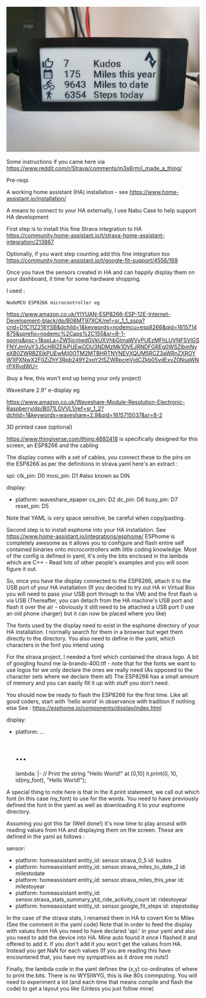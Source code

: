 ![Photo](https://github.com/brewston/esphome/blob/main/20210314_093039.jpg?raw=true)


Some instructions if you came here via https://www.reddit.com/r/Strava/comments/m3s6rm/i_made_a_thing/

Pre-reqs 

A working home assistant (HA) installation - see https://www.home-assistant.io/installation/

A means to connect to your HA externally, I use Nabu Case to help support HA development


First step is to install this fine Strava integration to HA https://community.home-assistant.io/t/strava-home-assistant-integration/213867

Optionally, if you want step counting add this fine integration too https://community.home-assistant.io/t/google-fit-support/4556/169

Once you have the sensors created in HA and can happily display them on your dashboard, it time for some hardware shopping. 

I used :
   
    NodeMCU ESP8266 microcontroller eg 
    
 https://www.amazon.co.uk/YIYUAN-ESP8266-ESP-12E-Internet-Development-black/dp/B08MT97XCK/ref=sr_1_1_sspa?crid=D1C11Z218YSB&dchild=1&keywords=nodemcu+esp8266&qid=1615714875&sprefix=nodemc%2Caps%2C155&sr=8-1-spons&psc=1&spLa=ZW5jcnlwdGVkUXVhbGlmaWVyPUEzMFhLUVNFSVlGSFNYJmVuY3J5cHRlZElkPUEwODU3NDMzMk1DVEJRNDFGREg0WSZlbmNyeXB0ZWRBZElkPUEwMjI0OTM2MTBHRTNYNEVXQUM5RCZ3aWRnZXROYW1lPXNwX2F0ZiZhY3Rpb249Y2xpY2tSZWRpcmVjdCZkb05vdExvZ0NsaWNrPXRydWU=
 
 (buy a few, this won't end up being your only project)
 
   Waveshare 2.9" e-display eg
   
   https://www.amazon.co.uk/Waveshare-Module-Resolution-Electronic-Raspberry/dp/B071LGVVL1/ref=sr_1_2?dchild=1&keywords=waveshare+2.9&qid=1615715037&sr=8-2
   
   
   3D printed case (optional)
   
   https://www.thingiverse.com/thing:4692418 is specifically designed for this screen, an ESP8266 and the cabling
   
   The display comes with a set of cables, you connect these to the pins on the ESP8266 as per the definitions in strava.yaml here's an extract :
   
 spi:
   clk_pin: D0
   mosi_pin: D1 #also known as DIN



display:
  - platform: waveshare_epaper
    cs_pin: D2
    dc_pin: D6
    busy_pin: D7
    reset_pin: D5
    
    
 Note that YAML is very space sensitive, be careful when copy/pasting.
 
 
 Second step is to install esphome into your HA installation. See https://www.home-assistant.io/integrations/esphome/
 ESPhome is completely awesome as it allows you to configure and flash entire self contained binaries onto microcontrollers with little coding knowledge. Most of the config is defined in yaml, it's only the bits enclosed in the lambda which are C++ - Read lots of other people's examples and you will soon figure it out.
 
 So, once you have the display connected to the ESP8266, attach it to the USB port of your HA installation (If you decided to try out HA in Virtual Box you will need to pass your USB port through to the VM) and the first flash is via USB (Thereafter, you can detach from the HA machine's USB port and flash it over the air - obviously it still need to be attached a USB port (I use an old phone charger) but it can now be placed where you like)
 
 The fonts used by the display need to exist in the esphome directory of your HA installation. I normally search for them in a browser but wget them directly to the directory. You also need to define in the yaml, which characters in the font you intend using
 
 For the strava project, I needed a font which contained the strava logo. A bit of googling found me la-brands-400.ttf - note that for the fonts we want to use logos for we only declare the ones we really need (As opposed to the character sets where we declare them all) The ESP8266 has a small amount of memory and you can easily fill it up with stuff you don't need.
 
 You should now be ready to flash the ESP8266 for the first time. Like all good coders, start with 'hello world' in observance with tradition if nothing else
 See : https://esphome.io/components/display/index.html
 
 display:
  - platform: ...
    # ...
    lambda: |-
      // Print the string "Hello World!" at [0,10]
      it.print(0, 10, id(my_font), "Hello World!");
      
A special thing to note here is that in the it.print statement, we call out which font (in this case my_font) to use for the words. You need to have previously defined the font in the yaml as well as downloading it to your esphome directory.

Assuming you got this far (Well done!) it's now time to play around with reading values from HA and displaying them on the screen. These are defined in the yaml as follows :

sensor:
  - platform: homeassistant
    entity_id: sensor.strava_0_5
    id: kudos
  - platform: homeassistant
    entity_id: sensor.strava_miles_to_date_2
    id: milestodate
  - platform: homeassistant
    entity_id: sensor.strava_miles_this_year
    id: milestoyear
  - platform: homeassistant
    entity_id: sensor.strava_stats_summary_ytd_ride_activity_count
    id: ridestoyear
  - platform: homeassistant
    entity_id: sensor.google_fit_steps
    id: stepstoday
 
 In the case of the strava stats, I renamed them in HA to covert Km to Miles (See the comment in the yaml code) Note that in order to feed the display with values from HA you need to have declared 'api:' in your yaml and also you need to add the device into HA. Mine auto found it once I flashed it and offered to add it. If you don't add it you won't get the values from HA. Instead you get NaN for each values (If you are reading this have encountered that, you have my sympathies as it drove me nuts!)
 
 Finally, the lambda code in the yaml defines the (x,y) co-ordinates of where to print the bits. There is no WYSIWYG, this is like 80s comnputing. You will need to experiment a lot (and each time that means compile and flash the code) to get a layout you like (Unless you just follow mine)

